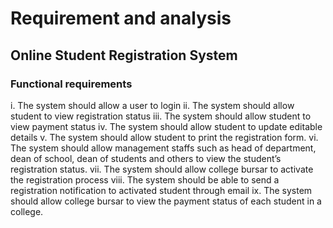# Requirement and analysis

## Online Student Registration System

### Functional requirements

i. The system should allow a user to login
ii. The system should allow student to view registration status
iii. The system should allow student to view payment status
iv. The system should allow student to update editable details
v. The system should allow student to print the registration form.
vi. The system should allow management staffs such as head of department, dean of school, dean of students and others to view the student’s registration status.
vii. The system should allow college bursar to activate the registration process
viii. The system should be able to send a registration notification to activated student through email
ix. The system should allow college bursar to view the payment status of each student in a college.
